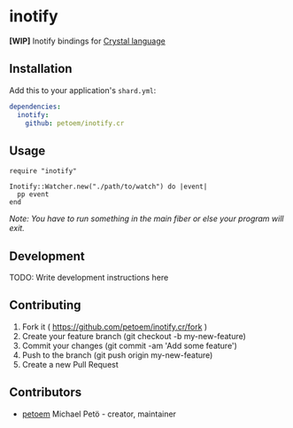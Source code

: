 # inotify

**[WIP]** Inotify bindings for [Crystal language](https://github.com/crystal-lang/crystal)

## Installation

Add this to your application's `shard.yml`:

```yaml
dependencies:
  inotify:
    github: petoem/inotify.cr
```

## Usage

```crystal
require "inotify"

Inotify::Watcher.new("./path/to/watch") do |event|
  pp event
end
```

*Note: You have to run something in the main fiber or else your program will exit.* 


## Development

TODO: Write development instructions here

## Contributing

1. Fork it ( https://github.com/petoem/inotify.cr/fork )
2. Create your feature branch (git checkout -b my-new-feature)
3. Commit your changes (git commit -am 'Add some feature')
4. Push to the branch (git push origin my-new-feature)
5. Create a new Pull Request

## Contributors

- [petoem](https://github.com/petoem) Michael Petö - creator, maintainer
